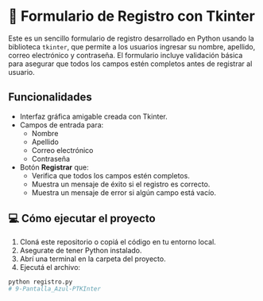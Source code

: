 # 📝 Formulario de Registro con Tkinter

Este es un sencillo formulario de registro desarrollado en Python usando la biblioteca `tkinter`, que permite a los usuarios ingresar su nombre, apellido, correo electrónico y contraseña. El formulario incluye validación básica para asegurar que todos los campos estén completos antes de registrar al usuario.

## Funcionalidades

- Interfaz gráfica amigable creada con Tkinter.
- Campos de entrada para:
  - Nombre
  - Apellido
  - Correo electrónico
  - Contraseña
- Botón **Registrar** que:
  - Verifica que todos los campos estén completos.
  - Muestra un mensaje de éxito si el registro es correcto.
  - Muestra un mensaje de error si algún campo está vacío.


## 💻 Cómo ejecutar el proyecto

1. Cloná este repositorio o copiá el código en tu entorno local.
2. Asegurate de tener Python instalado.
3. Abrí una terminal en la carpeta del proyecto.
4. Ejecutá el archivo:

```bash
python registro.py
#   9 - P a n t a l l a _ A z u l - P T K I n t e r  
 